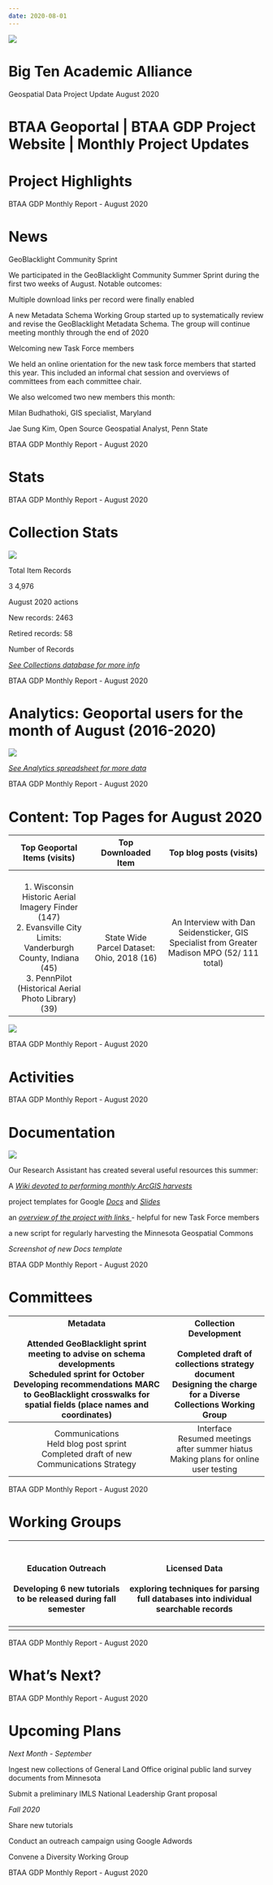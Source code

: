 ```yaml
---
date: 2020-08-01
---
```


![](img/project-update_2020-080.png)

# Big Ten Academic Alliance 
Geospatial Data Project Update
August 2020

# BTAA Geoportal  |  BTAA GDP Project Website  |  Monthly Project Updates

# Project Highlights

BTAA GDP Monthly Report \- August 2020

# News

GeoBlacklight Community Sprint

We participated in the GeoBlacklight Community Summer Sprint during the first two weeks of August\. Notable outcomes:

Multiple download links per record were finally enabled

A new Metadata Schema Working Group started up to systematically review and revise the GeoBlacklight Metadata Schema\. The group will continue meeting monthly through the end of 2020

Welcoming new Task Force members

We held an online orientation for the new task force members that started this year\. This included an informal chat session and overviews of committees from each committee chair\.

We also welcomed two new members this month: 

Milan Budhathoki\, GIS specialist\, Maryland

Jae Sung Kim\, Open Source Geospatial Analyst\, Penn State

BTAA GDP Monthly Report \- August 2020

# Stats

BTAA GDP Monthly Report \- August 2020

# Collection Stats

![](img/project-update_2020-081.png)

Total Item Records

3  4\,976

August   2020 actions

New records: 2463

Retired records: 58

Number of Records

_[See Collections database for more ](https://airtable.com/shrhRf2Dww0TGMaEJ)_  _[info](https://airtable.com/shrhRf2Dww0TGMaEJ)_

BTAA GDP Monthly Report \- August 2020

# Analytics: Geoportal users for the month of August (2016-2020)

![](img/project-update_2020-082.png)

_[See Analytics spreadsheet for more data](https://docs.google.com/spreadsheets/d/1i6Tsfx6uCJSIpP3GtfreKZXmdjUmExJ2OIYMThoqj64/edit?usp=sharing)_

BTAA GDP Monthly Report \- August 2020

# Content: Top Pages for August 2020

| Top Geoportal Items (visits) | Top Downloaded Item | Top blog posts (visits) |
| :-: | :-: | :-: |
| <br />1. Wisconsin Historic Aerial Imagery Finder (147)<br />2. Evansville City Limits: Vanderburgh County, Indiana (45)<br />3. PennPilot (Historical Aerial Photo Library) (39) <br /> | <br />State Wide Parcel Dataset: Ohio, 2018 (16)<br /> | An Interview with Dan Seidensticker, GIS Specialist from Greater Madison MPO (52/ 111 total)<br /> |

![](img/project-update_2020-083.jpg)

BTAA GDP Monthly Report \- August 2020

# Activities

BTAA GDP Monthly Report \- August 2020

# Documentation

![](img/project-update_2020-084.jpg)

Our Research Assistant has created several useful resources this summer:

A  _[Wiki devoted to performing monthly ArcGIS harvests](https://github.com/BTAA-Geospatial-Data-Project/dcat-metadata/wiki)_

project templates for Google  _[Docs](https://docs.google.com/document/d/15GAPAOnTPQqTam07UWONQcMqEnfNfZkLJkkXcHfuP7E/edit?usp=sharing)_  and  _[Slides](https://docs.google.com/presentation/d/11qzeazojH2hpmQjmeMV-Fitben463NRsbw27msZb-P0/edit?usp=sharing)_

an  _[overview of the project with links ](https://drive.google.com/file/d/1jGaiVkpjPSlQEljTqmsezmw3QgMKirNr/view?usp=sharing)_ \- helpful for new Task Force members

a new script for regularly harvesting the Minnesota Geospatial Commons

_Screenshot of new Docs template_

BTAA GDP Monthly Report \- August 2020

# Committees

| Metadata<br /><br />Attended GeoBlacklight sprint meeting to advise on schema developments<br />Scheduled sprint for October<br />Developing recommendations MARC to GeoBlacklight crosswalks for spatial fields (place names and coordinates) | Collection Development<br /><br />Completed draft of collections strategy document<br />Designing the charge for a Diverse Collections Working Group |
| :-: | :-: |
| Communications<br />Held blog post sprint <br />Completed draft of new Communications Strategy<br /> | Interface<br />Resumed meetings after summer hiatus<br />Making plans for online user testing<br /> |

BTAA GDP Monthly Report \- August 2020

# Working Groups

| <br /><br />Education Outreach<br /><br />Developing 6 new tutorials to be released during fall semester<br /><br /> | <br /><br />Licensed Data<br /><br />exploring techniques for parsing full databases into individual searchable records<br /><br /> |
| :-: | :-: |
|  |  |

BTAA GDP Monthly Report \- August 2020

# What’s Next?

BTAA GDP Monthly Report \- August 2020

# Upcoming Plans

_Next Month \- September_

Ingest new collections of General Land Office original public land survey documents from Minnesota

Submit a preliminary IMLS National Leadership Grant proposal

_Fall 2020_

Share new tutorials

Conduct an outreach campaign using Google Adwords

Convene a Diversity Working Group

BTAA GDP Monthly Report \- August 2020
